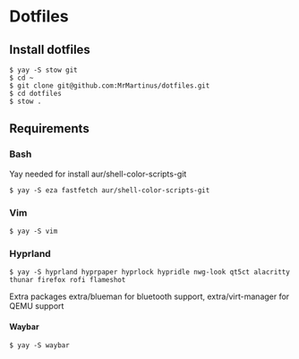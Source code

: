 # Dotfiles
## Install dotfiles
```
$ yay -S stow git
$ cd ~
$ git clone git@github.com:MrMartinus/dotfiles.git
$ cd dotfiles
$ stow .
```
## Requirements
### Bash
Yay needed for install aur/shell-color-scripts-git
```
$ yay -S eza fastfetch aur/shell-color-scripts-git
```
### Vim
```
$ yay -S vim
```
### Hyprland
```
$ yay -S hyprland hyprpaper hyprlock hypridle nwg-look qt5ct alacritty thunar firefox rofi flameshot
```
Extra packages extra/blueman for bluetooth support, extra/virt-manager for QEMU support
#### Waybar
```
$ yay -S waybar
```

